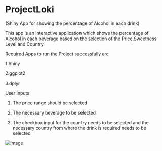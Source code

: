# ProjectLoki
(Shiny App for showing the percentage of Alcohol in each drink)


This app is an interactive application which shows the percentage of Alcohol in each beverage based on the selection of the Price,Sweetness Level and Country

Required Apps to run the Project successfully are

1.Shiny

2.ggplot2

3.dplyr


User Inputs 
1. The price range should be selected

2. The necessary beverage to be selected 

3. The checkbox input for the country needs to be selected and the necessary country from where the drink is required needs to be selected

![image](https://user-images.githubusercontent.com/81968681/114887160-784a6300-9e08-11eb-952a-0eade2e2736d.png)
